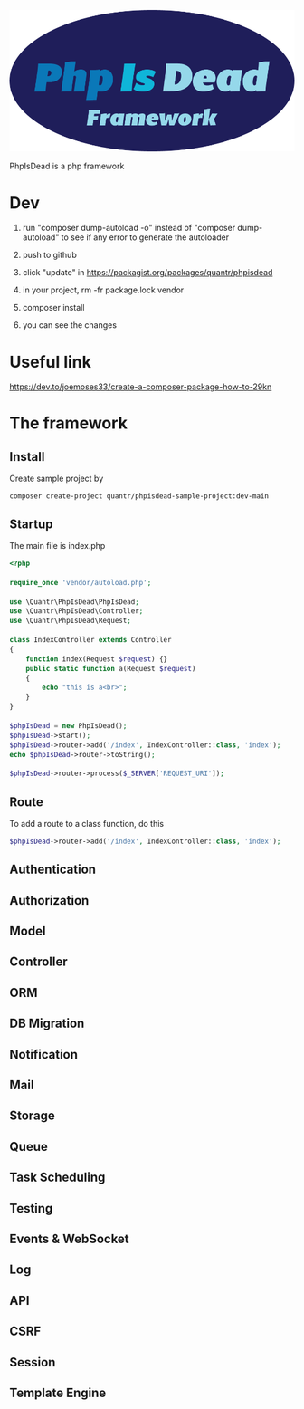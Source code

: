 ![](img/phpisdead.png)

PhpIsDead is a php framework

# Dev

1. run "composer dump-autoload -o" instead of "composer dump-autoload" to see if any error to generate the autoloader

2. push to github

3. click "update" in https://packagist.org/packages/quantr/phpisdead

4. in your project, rm -fr package.lock vendor

5. composer install

6. you can see the changes


# Useful link

https://dev.to/joemoses33/create-a-composer-package-how-to-29kn

# The framework

## Install

Create sample project by 

```
composer create-project quantr/phpisdead-sample-project:dev-main
```

## Startup

The main file is index.php

```php
<?php

require_once 'vendor/autoload.php';

use \Quantr\PhpIsDead\PhpIsDead;
use \Quantr\PhpIsDead\Controller;
use \Quantr\PhpIsDead\Request;

class IndexController extends Controller
{
	function index(Request $request) {}
	public static function a(Request $request)
	{
		echo "this is a<br>";
	}
}

$phpIsDead = new PhpIsDead();
$phpIsDead->start();
$phpIsDead->router->add('/index', IndexController::class, 'index');
echo $phpIsDead->router->toString();

$phpIsDead->router->process($_SERVER['REQUEST_URI']);
```

## Route

To add a route to a class function, do this

```php
$phpIsDead->router->add('/index', IndexController::class, 'index');
```


## Authentication

## Authorization

## Model

## Controller

## ORM

## DB Migration

## Notification

## Mail

## Storage

## Queue

## Task Scheduling

## Testing

## Events & WebSocket

## Log

## API

## CSRF

## Session

## Template Engine
